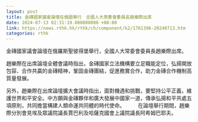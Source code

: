 ```yaml
---
layout: post
title: 金磚國家議會論壇在俄國舉行　全國人大常委會委員長趙樂際出席
date: 2024-07-13 02:31:19.000000000 +08:00
link: https://news.rthk.hk/rthk/ch/component/k2/1761396-20240713.htm
categories: rthk
---
```


金磚國家議會論壇在俄羅斯聖彼得堡舉行，全國人大常委會委員長趙樂際出席。 

趙樂際在出席論壇全體會議時指出，金磚國家立法機構要立足職能定位，弘揚開放包容、合作共贏的金磚精神，鞏固金磚團結，促進務實合作，助力金磚合作機制高質量發展。

另外，趙樂際在出席論壇擴大會議時指出，面對機遇和挑戰，要堅持公平正義，維護世界和平安全。中方願與金磚夥伴和廣大發展中國家一道，傳承弘揚和平共處五項原則，共同擔當構建人類命運共同體的時代使命。 
  　　
在論壇舉行期間，趙樂際分別會見埃及眾議院議長賈巴利及哈薩克國會上議院議長阿希姆巴耶夫。
